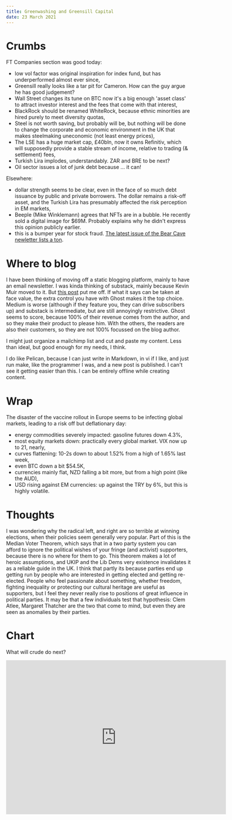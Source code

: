 ```yaml
---
title: Greenwashing and Greensill Capital
date: 23 March 2021
---
```


# Crumbs

FT Companies section was good today:

- low vol factor was original inspiration for index fund, but has underperformed almost ever since,
- Greensill really looks like a tar pit for Cameron. How can the guy argue he has good judgement?
- Wall Street changes its tune on BTC now it's a big enough 'asset class' to attract investor interest and the fees that come with that interest,
- BlackRock should be renamed WhiteRock, because ethnic minorities are hired purely to meet diversity quotas,
- Steel is not worth saving, but probably will be, but nothing will be done to change the corporate and economic environment in the UK that makes steelmaking uneconomic (not least energy prices),
- The LSE has a huge market cap, £40bln, now it owns Refinitiv, which will supposedly provide a stable stream of income, relative to trading (& settlement) fees,
- Turkish Lira implodes, understandably. ZAR and BRE to be next?
- Oil sector issues a lot of junk debt because … it can!

Elsewhere:

- dollar strength seems to be clear, even in the face of so much debt issuance by public and private borrowers. The dollar remains a risk-off asset, and the Turkish Lira has presumably affected the risk perception in EM markets,
- Beeple (Mike Winklemann) agrees that NFTs are in a bubble. He recently sold a digital image for $69M. Probably explains why he didn't express this opinion publicly earlier.
- this is a bumper year for stock fraud. [The latest issue of the Bear Cave newletter lists a ton](https://thebearcave.substack.com/p/the-root-insurance-scam-root-bear).


# Where to blog

I have been thinking of moving off a static blogging platform, mainly to have an email newsletter. 
I was kinda thinking of substack, mainly because Kevin Muir moved to it. But [this post](https://louiebacaj.com/where-to-blog-medium-substack-wordpress-ghost-or-roll-your-own/) put me off. 
If what it says can be taken at face value, the extra control you have with Ghost makes it the top choice. 
Medium is worse (although if they feature you, they can drive subscribers up) and substack is intermediate, but are still annoyingly restrictive. Ghost seems to score, because 100% of their revenue comes from the author, and so they make their product to please him. With the others, the readers are also their customers, so they are not 100% focussed on the blog author. 

I might just organize a mailchimp list and cut and paste my content. Less than ideal, but good enough for my needs, I think.

I do like Pelican, because I can just write in Markdown, in vi if I like, and just run make, like the programmer I was, and a new post is published.
I can't see it getting easier than this. 
I can be entirely offline while creating content.

# Wrap

The disaster of the vaccine rollout in Europe seems to be infecting global markets, leading to a risk off but deflationary day:

- energy commodities severely impacted: gasoline futures down 4.3%,
- most equity markets down: practically every global market. VIX now up to 21, nearly,
- curves flattening: 10-2s down to about 1.52% from a high of 1.65% last week,
- even BTC down a bit $54.5K,
- currencies mainly flat, NZD falling a bit more, but from a high point (like the AUD),
- USD rising against EM currencies: up against the TRY by 6%, but this is highly volatile.

# Thoughts

I was wondering why the radical left, and right are so terrible at winning elections, when their policies seem generally very popular. 
Part of this is the Median Voter Theorem, which says that in a two party system you can afford to ignore the political wishes of your fringe (and activist) supporters, because there is no where for them to go. 
This theorem makes a lot of heroic assumptions, and UKIP and the Lib Dems very existence invalidates it as a reliable guide in the UK. 
I think that partly its because parties end up getting run by people who are  interested in getting elected and getting re-elected. People who feel passionate about something, whether freedom, fighting inequality or protecting our cultural heritage are useful as supporters, but I feel they never really rise to positions of great influence in political parties.
It may be that a few individuals test that hypothesis:  Clem Atlee, Margaret Thatcher are the two that come to mind, but even they are seen as anomalies by their parties. 

# Chart

What will crude do next?

<iframe width="600" height="420" src="https://app.koyfin.com/share/7fef6a0be8/simple" frameBorder="0"></iframe>
